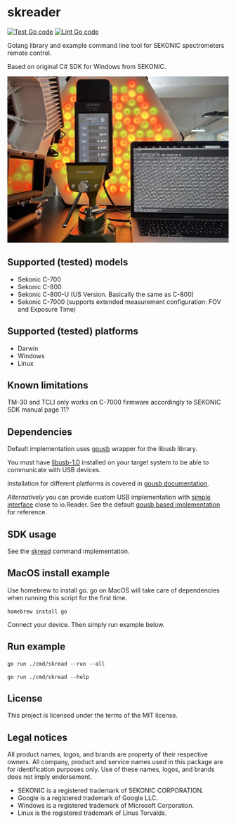 # skreader

[![Test Go code](https://github.com/akares/skreader/actions/workflows/test.yml/badge.svg)](https://github.com/akares/skreader/actions/workflows/test.yml) [![Lint Go code](https://github.com/akares/skreader/actions/workflows/lint.yml/badge.svg)](https://github.com/akares/skreader/actions/workflows/lint.yml)

Golang library and example command line tool for SEKONIC spectrometers remote control.

Based on original C# SDK for Windows from SEKONIC.

<img src="doc/Sekonic-C-7000.jpg" width="640" alt="Sekonic C-7000" />

## Supported (tested) models

-   Sekonic C-700
-   Sekonic C-800
-   Sekonic C-800-U (US Version. Basically the same as C-800)
-   Sekonic C-7000 (supports extended measurement configuration: FOV and Exposure Time)

## Supported (tested) platforms

-   Darwin
-   Windows
-   Linux

## Known limitations

TM-30 and TCLI only works on C-7000 firmware accordingly to SEKONIC SDK manual page 11?

## Dependencies

Default implementation uses [gousb](https://github.com/google/gousb) wrapper for the libusb library.

You must have [libusb-1.0](https://github.com/libusb/libusb/wiki) installed on your target system to be able to communicate with USB devices.

Installation for different platforms is covered in
[gousb documentation](https://github.com/google/gousb/blob/master/README.md#dependencies).

_Alternatively_ you can provide custom USB implementation with [simple interface](usbadapter.go) close to io.Reader. See the default [gousb based implementation](gousb_adapter.go) for reference.

## SDK usage

See the [skread](cmd/skread/main.go) command implementation.

## MacOS install example


Use homebrew to install go.
go on MacOS will take care of dependencies when running this script for the first time.

```
homebrew install go
```

Connect your device.
Then simply run example below.



## Run example

```
go run ./cmd/skread --run --all
```

```
go run ./cmd/skread --help
```

## License

This project is licensed under the terms of the MIT license.

## Legal notices

All product names, logos, and brands are property of their respective owners. All company, product and service names used in this package are for identification purposes only. Use of these names, logos, and brands does not imply endorsement.

-   SEKONIC is a registered trademark of SEKONIC CORPORATION.
-   Google is a registered trademark of Google LLC.
-   Windows is a registered trademark of Microsoft Corporation.
-   Linux is the registered trademark of Linus Torvalds.
